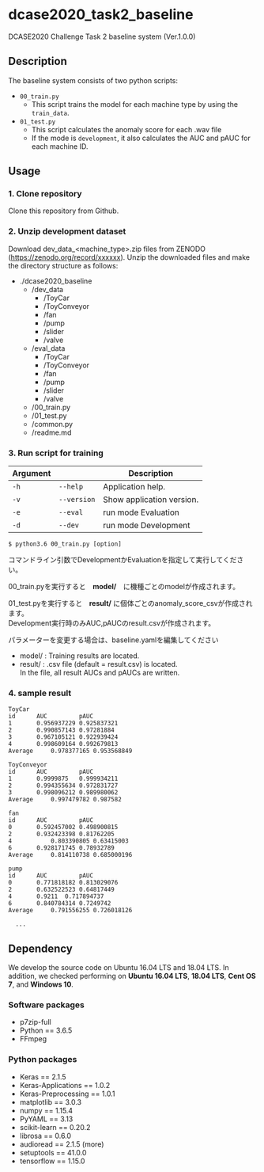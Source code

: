# dcase2020_task2_baseline
DCASE2020 Challenge Task 2 baseline system (Ver.1.0.0)

## Description
The baseline system consists of two python scripts:
- `00_train.py`
  - This script trains the model for each machine type by using the `train_data`.
- `01_test.py`
  - This script calculates the anomaly score for each .wav file
  - If the mode is `development`, it also calculates the AUC and pAUC for each machine ID. 

## Usage

### 1. Clone repository
Clone this repository from Github.

### 2. Unzip development dataset
Download dev_data_<machine_type>.zip files from ZENODO (https://zenodo.org/record/xxxxxx).
Unzip the downloaded files and make the directory structure as follows:

- ./dcase2020_baseline
    - /dev_data
        - /ToyCar
        - /ToyConveyor
        - /fan
        - /pump
        - /slider
        - /valve
    - /eval_data
        - /ToyCar
        - /ToyConveyor
        - /fan
        - /pump
        - /slider
        - /valve
    - /00_train.py
    - /01_test.py
    - /common.py
    - /readme.md

### 3. Run script for training
| Argument                    |                                   | Description                                                  |
| --------------------------- | --------------------------------- | ------------------------------------------------------------ |
| `-h`                        | `--help`                          | Application help.                                            |
| `-v`                        | `--version`                       | Show application version.                                    |
| `-e`                        | `--eval`                          | run mode Evaluation                                          |
| `-d`                        | `--dev`                           | run mode Development                                         |
```
$ python3.6 00_train.py [option]
```

コマンドライン引数でDevelopmentかEvaluationを指定して実行してください。

00_train.pyを実行すると　**model/**　に機種ごとのmodelが作成されます。

01_test.pyを実行すると　**result/** に個体ごとのanomaly_score_csvが作成されます。  
Development実行時のみAUC,pAUCのresult.csvが作成されます。

パラメーターを変更する場合は、baseline.yamlを編集してください

- model/ : 
	Training results are located.  
- result/ : 
	.csv file (default = result.csv) is located.  
	In the file, all result AUCs and pAUCs are written.

### 4. sample result
```  
ToyCar		
id	    AUC	        pAUC
1	    0.956937229	0.925837321
2	    0.990857143	0.97281884
3	    0.967105121	0.922939424
4	    0.998609164	0.992679813
Average	    0.978377165	0.953568849
		
ToyConveyor		
id	    AUC	        pAUC
1	    0.9999875	0.999934211
2	    0.994355634	0.972831727
3	    0.998096212	0.989980062
Average	    0.997479782	0.987582
		
fan		
id	    AUC	        pAUC
0	    0.592457002	0.498900815
2	    0.932423398	0.81762205
4           0.803390805	0.63415003
6	    0.928171745	0.78932789
Average	    0.814110738	0.685000196
		
pump		
id	    AUC	        pAUC
0	    0.771818182	0.813029076
2	    0.632522523	0.64817449
4	    0.9211	0.717894737
6	    0.840784314	0.7249742
Average	    0.791556255	0.726018126

  ...
```

## Dependency
We develop the source code on Ubuntu 16.04 LTS and 18.04 LTS.
In addition, we checked performing on **Ubuntu 16.04 LTS**, **18.04 LTS**, **Cent OS 7**, and **Windows 10**.

### Software packages
- p7zip-full
- Python == 3.6.5
- FFmpeg

### Python packages
- Keras                         == 2.1.5
- Keras-Applications            == 1.0.2
- Keras-Preprocessing           == 1.0.1
- matplotlib                    == 3.0.3
- numpy                         == 1.15.4
- PyYAML                        == 3.13
- scikit-learn                  == 0.20.2
- librosa                       == 0.6.0
- audioread                     == 2.1.5 (more)
- setuptools                    == 41.0.0
- tensorflow                    == 1.15.0

